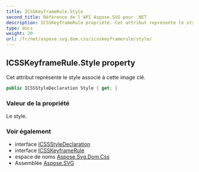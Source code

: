 ```yaml
---
title: ICSSKeyframeRule.Style
second_title: Référence de l'API Aspose.SVG pour .NET
description: ICSSKeyframeRule propriété. Cet attribut représente le style associé à cette image clé.
type: docs
weight: 20
url: /fr/net/aspose.svg.dom.css/icsskeyframerule/style/
---
```

## ICSSKeyframeRule.Style property

Cet attribut représente le style associé à cette image clé.

```csharp
public ICSSStyleDeclaration Style { get; }
```

### Valeur de la propriété

Le style.

### Voir également

* interface [ICSSStyleDeclaration](../../icssstyledeclaration/)
* interface [ICSSKeyframeRule](../)
* espace de noms [Aspose.Svg.Dom.Css](../../icsskeyframerule/)
* Assemblée [Aspose.SVG](../../../)


